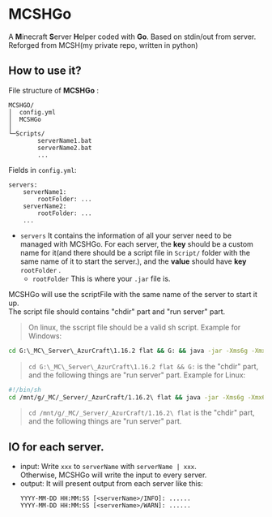 # MCSHGo
A **M**inecraft **S**erver **H**elper coded with **Go**. Based on stdin/out from server. Reforged from MCSH(my private repo, written in python)

## How to use it?
File structure of **MCSHGo** :
```
MCSHGO/
│  config.yml
│  MCSHGo
│
└─Scripts/
        serverName1.bat
        serverName2.bat
        ...
```
Fields in `config.yml`:
```
servers:
    serverName1:
        rootFolder: ...
    serverName2:
        rootFolder: ...
    ...
```
- `servers`
    It contains the information of all your server need to be managed with MCSHGo.
    For each server, the **key** should be a custom name for it(and there should be a script file in `Script/` folder with the same name of it to start the server.), and the **value** should have **key** `rootFolder` .
    - `rootFolder`
        This is where your `.jar` file is.

MCSHGo will use the scriptFile with the same name of the server to start it up.\
The script file should contains "chdir" part and "run server" part.
> On linux, the sscript file should be a valid sh script.
Example for Windows:
```bat
cd G:\_MC\_Server\_AzurCraft\1.16.2 flat && G: && java -jar -Xms6g -Xmx6g fabric-server-launch.jar --nogui
```
> `cd G:\_MC\_Server\_AzurCraft\1.16.2 flat && G:` is the "chdir" part, and the following things are "run server" part.
Example for Linux:
```sh
#!/bin/sh
cd /mnt/g/_MC/_Server/_AzurCraft/1.16.2\ flat && java -jar -Xms6g -Xmx6g fabric-server-launch.jar --nogui
```
> `cd /mnt/g/_MC/_Server/_AzurCraft/1.16.2\ flat` is the "chdir" part, and the following things are "run server" part.

## IO for each server.
- input:
    Write `xxx` to `serverName` with `serverName | xxx`.\
    Otherwise, MCSHGo will write the input to every server.
- output:
    It will present output from each server like this:
    ```
    YYYY-MM-DD HH:MM:SS [<serverName>/INFO]: ......
    YYYY-MM-DD HH:MM:SS [<serverName>/WARN]: ......
    ```